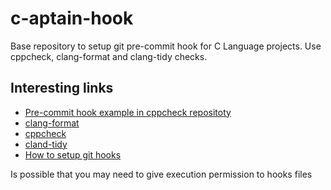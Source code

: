 # c-aptain-hook
Base repository to setup git pre-commit hook for C Language projects. Use cppcheck, clang-format and clang-tidy checks.

## Interesting links
* [Pre-commit hook example in cppcheck repositoty](https://github.com/danmar/cppcheck/blob/master/tools/git-pre-commit-cppcheck)
* [clang-format](http://releases.llvm.org/7.0.1/tools/clang/docs/ClangFormatStyleOptions.html)
* [cppcheck](http://cppcheck.sourceforge.net/)
* [cland-tidy](https://clang.llvm.org/extra/index.html)
* [How to setup git hooks](https://www.darrenlester.com/blog/including-hooks-in-a-git-repository)

Is possible that you may need to give execution permission to hooks files
